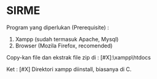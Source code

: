 # SIRME
Program yang diperlukan (Prerequisite) :
1. Xampp (sudah termasuk Apache, Mysql)
2. Browser (Mozila Firefox, recomended)

Copy-kan file dan ekstrak file zip di :
[#X]:\xampp\htdocs

Ket : [#X] Direktori xampp diinstall, biasanya di C.
